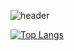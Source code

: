 ![header](https://capsule-render.vercel.app/api?type=rect&color=0:ffb3ba,100:bae1ff&height=300&section=header&text=I'm%20dahaeee&fontSize=40)



[![Top Langs](https://github-readme-stats.vercel.app/api/top-langs/?username=dahaeee&layout=compact)](https://github.com/dahaeee/github-readme-stats)
